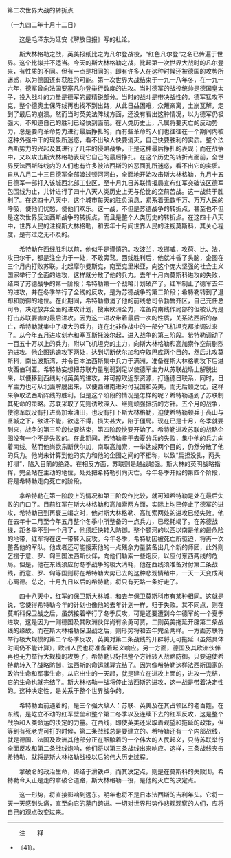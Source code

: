 第二次世界大战的转折点

（一九四二年十月十二日）



　　这是毛泽东为延安《解放日报》写的社论。 



　　斯大林格勒之战，英美报纸比之为凡尔登战役，“红色凡尔登”之名已传遍于世界。这个比拟并不适当。今天的斯大林格勒之战，比起第一次世界大战时的凡尔登来，有性质的不同。但有一点是相同的，即有许多人在这种时候还被德国的攻势所迷惑，以为德国还有获胜的可能。第一次世界大战结束于一九一八年冬，在一九一六年，德军曾向法国要塞凡尔登举行数度的进攻。当时德军的战役统帅是德国皇太子，投入战斗的力量是德军的最精锐部分。当时的战斗是带决战性的。德军猛攻不克，整个德奥土保阵线再也找不到出路，从此日益困难，众叛亲离，土崩瓦解，走到了最后的崩溃。然而当时英美法阵线方面，还没有看出这种情况，以为德军仍极强大，不知道自己的胜利已经快到面前。在人类历史上，凡属将要灭亡的反动势力，总是要向革命势力进行最后挣扎的，而有些革命的人们也往往在一个期间内被这种外强中干的现象所迷惑，看不出敌人快要消灭，自己快要胜利的实质。整个法西斯势力的兴起及其进行了几年的侵略战争，正是这种最后挣扎的表现；而在战争中，又以攻击斯大林格勒表现它自己的最后挣扎。在这个历史的转折点面前，全世界反法西斯阵线内的人们也有许多被法西斯的凶恶面孔所迷惑，看不出它的实质。自从八月二十三日德军全部渡过顿河河曲，全面地开始攻击斯大林格勒，九月十五日德军一部打入该城西北部工业区，至十月九日苏联情报局宣布红军突破该区德军包围线为止，共计进行了四十八天人类历史上无与伦比的空前苦战。这一战终于胜利了。在这四十八天中，这个城市每天的胜负消息，紧系着无数千万、万万人民的呼吸，使他们忧愁，使他们欢乐。这一战，不但是苏德战争的转折点，甚至也不但是这次世界反法西斯战争的转折点，而且是整个人类历史的转折点。在这四十八天中，世界人民的注视斯大林格勒，和去年十月间世界人民的注视莫斯科，其关心程度，是有过之无不及的。 

　　希特勒在西线胜利以前，他似乎是谨慎的。攻波兰，攻挪威，攻荷、比、法，攻巴尔干，都是注全力于一处，不敢旁骛。西线胜利后，他就冲昏了头脑，企图在三个月内打败苏联。北起摩尔曼斯克，南至克里米亚，向这个庞大坚强的社会主义国家举行了全面的进攻，这样就分散了他的兵力。去年十月向莫斯科进攻的失败，结束了苏德战争的第一阶段；希特勒第一个战略计划破产了。红军制止了德军去年的进攻，并在冬季举行了全线的反攻，是为苏德战争的第二阶段；希特勒转到了退却和防御的地位。在此期间，希特勒撤消了他的前线总司令勃鲁齐区，自己充任总司令，决定放弃全面的进攻计划，搜索欧洲全力，准备向南线作局部的但被认为是打击苏联要害的最后进攻。因为这一进攻带着最后一次的性质，关系法西斯的存亡，希特勒就集中了极大的兵力，连在北非作战中的一部分飞机坦克都抽调过来了。从今年五月进攻刻赤和塞瓦斯托波尔起，进入战争的第三阶段。希特勒调动了一百五十万以上的兵力，附以飞机坦克的主力，向斯大林格勒和高加索作空前剧烈的进攻。他企图迅速攻下两处，达到切断伏尔加和夺取巴库两个目的，然后北攻莫斯科，南出波斯湾，并令日本法西斯集中兵力于满洲，准备在斯大林格勒攻下后进攻西伯利亚。希特勒妄想把苏联力量削弱到足以使德军主力从苏联战场上解脱出来，以便移到西线对付英美的进攻，并可掠取近东资源，打通德日联系，同时，日军主力也可从北面解脱出来，以便西进南进对付我国和英美，而无后顾之忧，这样来争取法西斯阵线的胜利。但是这个阶段的情况是怎样的呢？希特勒遇到了苏联制其死命的策略。苏联采取了先则诱敌深入、继则顽强抵抗的方针。五个月的战争，使德军既没有打进高加索油田，也没有打下斯大林格勒，迫使希特勒顿兵于高山与坚城之下，欲进不能，欲退不得，损失甚大，陷于僵局。现在已是十月，冬季就要到来，战争的第三阶段快要结束，第四阶段快要开始了。希特勒进攻苏联的战略企图没有一个不是失败的。在此期间，希特勒鉴于去夏分兵的失败，集中他的兵力向着南线。然而他尚欲东断伏尔加，南取高加索，一举达成两个目的，仍然分散了他的兵力。他尚未计算到他的实力和他的企图之间的不相称，以致“扁担没扎，两头打塌”，陷入目前的绝路。在相反方面，苏联则是越战越强。斯大林的英明战略指挥，完全站在主动的地位，处处把希特勒引向灭亡。今年冬季开始的第四个阶段，将是希特勒走向死亡的阶段。 

　　拿希特勒在第一阶段上的情况和第三阶段作比较，就可知希特勒是处在最后失败的门口了。目前红军在斯大林格勒和高加索两方面，实际上均已停止了德军的进攻，希特勒已到再衰三竭之时，他对斯大林格勒、高加索两处的进攻已经失败。他在去年十二月至今年五月整个冬季中所整备的一点兵力，已经耗竭了。在苏德战线，距冬季不到一个月了，他须赶快转入防御。整个顿河的以西以南是他的最危险的地带，红军将在这一带转入反攻。今年冬季，希特勒因被死亡所驱迫，将再一次整备他的军队。他或者还可能搜索他的一点残余力量装备出几个新的师团，此外则乞援于意、罗、匈三国法西斯伙伴，向他们勒索一些炮灰，以应付东西两线的危局。但是，他在东线须应付冬季战争的极大消耗，他在西线须准备对付第二条战线，而意、罗、匈等国则将在希特勒大势已去的这种悲观情绪中，一天一天变成离心离德。总之，十月九日以后的希特勒，将只有死路一条好走了。 

　　四十八天中，红军的保卫斯大林城，和去年保卫莫斯科市有某种相同。这就是说，它使得希特勒今年的计划也像他的去年计划一样，归于失败。其不同点，则在莫斯科保卫战之后，虽然接着举行了冬季反攻，可是还要遭到今年德军的一个夏季进攻，这是因为一则德国及其欧洲伙伴尚有余勇可贾，二则英美拖延开辟第二条战线的缘故。而在斯大林格勒保卫战之后，则形势将和去年完全两样。一方面苏联将举行极大规模的第二个冬季反攻，英美对第二条战线的开辟将无可拖延（虽然具体时间仍不能计算），欧洲人民也将准备着起义响应。另一方面，德国及其欧洲伙伴再也无力举行大规模的攻势了，希特勒只好把整个方针转入战略防御。只要迫使希特勒转入了战略防御，法西斯的命运就算完结了。因为像希特勒这样法西斯国家的政治生命和军事生命，从它出生的一天起，就是建立在进攻上面的，进攻一完结，它的生命也就完结了。斯大林格勒一战将停止法西斯的进攻，这一战是带着决定性的。这种决定性，是关系于整个世界战争的。 

　　希特勒面前遇着的，是三个强大敌人：苏联、英美及在其占领区的老百姓。在东线，是屹立不动的红军壁垒和整个第二冬季以及连续下去的红军反攻，这是整个战争和人类命运的决定的力量。在西线，即使英美还采取着观望和拖延的政策，但等到有死老虎可打的时候，第二条战线总是要建立的。希特勒还有一个内部战线，就是德国、法国及欧洲其他部分正在酝酿着的一个伟大的人民起义，只待苏联举行全面反攻和第二条战线炮响，他们将以第三条战线出来响应。这样，三条战线夹击希特勒，就将是斯大林格勒战役以后的伟大历史过程。 

　　拿破仑的政治生命，终结于滑铁卢，而其决定点，则是在莫斯科的失败⑴。希特勒今天正是走的拿破仑道路，斯大林格勒一役，是他的灭亡的决定点。 

　　这一形势，将直接影响到远东。明年也将不是日本法西斯的吉利年头。它将一天一天感到头痛，直至向它的墓门跨进。一切对世界形势作悲观观察的人们，应将自己的观点改变过来。 





------------------

　　注　　释 

- 〔41〕。 

